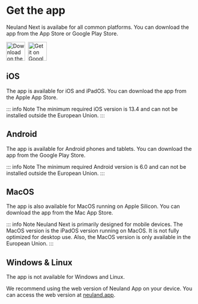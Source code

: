   <style scoped>
  .links {
    display: flex;
    gap: 7.5px;

  }
  
  .links img {
    height: 50px;
    width: auto;
  }
  </style>

# Get the app

Neuland Next is availabe for all common platforms. You can download the app from the App Store or Google Play Store.

<div class="links" id="links">
      <a href="https://apps.apple.com/app/apple-store/id1617096811?pt=124486931&ct=web&mt=8">
        <img alt="Download on the App Store" src="/assets/Apple_Badge_EN.svg" />
      </a>
      <a href="https://play.google.com/store/apps/details?id=app.neuland">
        <img alt="Get it on Google Play" src="/assets/Google_Badge_EN.svg" />
      </a>
    </div>

## iOS

The app is available for iOS and iPadOS. You can download the app from the Apple App Store.

::: info Note
The minimum required iOS version is 13.4 and can not be installed outside the European Union.
:::

## Android

The app is available for Android phones and tablets. You can download the app from the Google Play Store.

::: info Note
The minimum required Android version is 6.0 and can not be installed outside the European Union.
:::

## MacOS

The app is also available for MacOS running on Apple Silicon. You can download the app from the Mac App Store.

::: info Note
Neuland Next is primarily designed for mobile devices. The MacOS version is the iPadOS version running on MacOS. It is not fully optimized for desktop use.
Also, the MacOS version is only available in the European Union.
:::

## Windows & Linux

The app is not available for Windows and Linux.

We recommend using the web version of Neuland App on your device. You can access the web version at [neuland.app](https://neuland.app).
